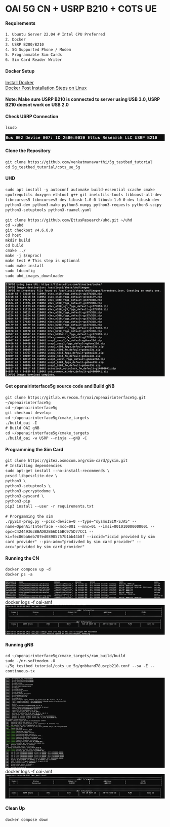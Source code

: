 # OAI 5G CN + USRP B210 + COTS UE 

#### Requirements
    1. Ubuntu Server 22.04 # Intel CPU Preferred
    2. Docker
    3. USRP B200/B210
    4. 5G Supported Phone / Modem
    5. Programmable Sim Cards
    6. Sim Card Reader Writer

#### Docker Setup 
<a href="https://docs.docker.com/engine/install/ubuntu/">Install Docker</a><br>
<a href="https://docs.docker.com/engine/install/linux-postinstall/">Docker Post Installation Steps on Linux</a>

#### Note: Make sure USRP B210 is connected to server using USB 3.0, USRP B210 doesnt work on USB 2.0
#### Check USRP Connection
    lsusb
![](./images/usrp.png)


#### Clone the Repository
    git clone https://github.com/venkatmanavarthi/5g_testbed_tutorial
    cd 5g_testbed_tutorial/cots_ue_5g

#### UHD
    sudo apt install -y autoconf automake build-essential ccache cmake cpufrequtils doxygen ethtool g++ git inetutils-tools libboost-all-dev libncurses5 libncurses5-dev libusb-1.0-0 libusb-1.0-0-dev libusb-dev python3-dev python3-mako python3-numpy python3-requests python3-scipy python3-setuptools python3-ruamel.yaml

    git clone https://github.com/EttusResearch/uhd.git ~/uhd
    cd ~/uhd
    git checkout v4.6.0.0
    cd host
    mkdir build
    cd build
    cmake ../
    make -j $(nproc)
    make test # This step is optional
    sudo make install
    sudo ldconfig
    sudo uhd_images_downloader
![](./images/4.png)

#### Get openairinterface5g source code and Build gNB
    git clone https://gitlab.eurecom.fr/oai/openairinterface5g.git ~/openairinterface5g
    cd ~/openairinterface5g
    git checkout develop
    cd ~/openairinterface5g/cmake_targets
    ./build_oai -I
    # Build OAI gNB
    cd ~/openairinterface5g/cmake_targets
    ./build_oai -w USRP --ninja --gNB -C

#### Programming the Sim Card
    git clone https://gitea.osmocom.org/sim-card/pysim.git
    # Installing dependencies
    sudo apt-get install --no-install-recommends \
	pcscd libpcsclite-dev \
	python3 \
	python3-setuptools \
	python3-pycryptodome \
	python3-pyscard \
	python3-pip
    pip3 install --user -r requirements.txt

    # Prorgamming the sim
    ./pySim-prog.py --pcsc-device=0 --type="sysmoISIM-SJA5" --name=OpenAirInterface --mcc=001 --mnc=01 --imsi=001010000000001 --opc=C42449363BBAD02B66D16BC975D77CC1 --ki=fec86ba6eb707ed08905757b1bb44b8f --iccid="iccid provided by sim card provider" --pin-adm="prodivded by sim card provider" --acc="privided by sim card provider"

#### Running the CN
    docker compose up -d
    docker ps -a
![](./images/1.png)
docker logs -f oai-amf
![](./images/2.png)

#### Running gNB
    cd ~/openairinterface5g/cmake_targets/ran_build/build
    sudo ./nr-softmodem -O ~/5g_testbed_tutorial/cots_ue_5g/gnbband78usrpb210.conf --sa -E --continuous-tx
![](./images/usrp2.png)
docker logs -f oai-amf
![](./images/5.png)

#### Clean Up
    docker compose down
